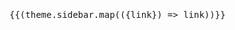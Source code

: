 <script setup>
import { useData } from "vitepress";

const { theme } = useData();

// const randomElement = (xs: string[]) =>
//     xs[Math.floor(Math.random() * xs.length)]!;

// Note: theme.sidebar is a proxy object which is undefined at this point, but
// can be used in the code below.
</script>

<ClientOnly>
<pre>

{{(theme.sidebar.map(({link}) => link))}}

</pre>
</ClientOnly>
